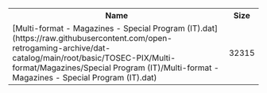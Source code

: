 <table>
<tr><th>Name</th><th>Size</th></tr>
<tr><td>
[Multi-format - Magazines - Special Program (IT).dat](https://raw.githubusercontent.com/open-retrogaming-archive/dat-catalog/main/root/basic/TOSEC-PIX/Multi-format/Magazines/Special Program (IT)/Multi-format - Magazines - Special Program (IT).dat)
</td><td>32315</td></tr>
</table>

